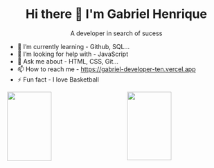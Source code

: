  <h1 align="center"> Hi there 👋 I'm Gabriel Henrique </h1>
 <p align="center"> A developer in search of sucess </p>

- 🌱 I’m currently learning - Github, SQL...
- 🤔 I’m looking for help with - JavaScript
- 💬 Ask me about - HTML, CSS, Git...
- 📫 How to reach me - https://gabriel-developer-ten.vercel.app
- ⚡ Fun fact -  I love Basketball

<p><img width="45%" height="160emm" align="left" src="http://github-readme-streak-stats.herokuapp.com?user=gabrieellh&theme=dark&fire=#40C9B6&ring=40C9B6&currStreakLabel=red)](https://git.io/streak-stats"/></p>

<p> <img width="45%" height="158px"src="https://github-readme-stats.vercel.app/api/top-langs/?username=gabrieellh&layout=compact&langs_count=7&theme=dark" align="right"/> </p>

